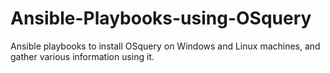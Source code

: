 # Ansible-Playbooks-using-OSquery
Ansible playbooks to install OSquery on Windows and Linux machines, and gather various information using it.
